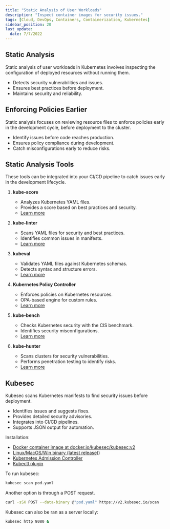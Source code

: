 ```yaml
---
title: "Static Analysis of User Workloads"
description: "Inspect container images for security issues."
tags: [Cloud, DevOps, Containers, Containerization, Kubernetes]
sidebar_position: 20
last_update:
  date: 7/7/2022
---
```




## Static Analysis

Static analysis of user workloads in Kubernetes involves inspecting the configuration of deployed resources without running them.

- Detects security vulnerabilities and issues.
- Ensures best practices before deployment.
- Maintains security and reliability.


## Enforcing Policies Earlier

Static analysis focuses on reviewing resource files to enforce policies early in the development cycle, before deployment to the cluster.

- Identify issues before code reaches production.
- Ensures policy compliance during development.
- Catch misconfigurations early to reduce risks.


## Static Analysis Tools

These tools can be integrated into your CI/CD pipeline to catch issues early in the development lifecycle.

1. **kube-score**  
   - Analyzes Kubernetes YAML files.  
   - Provides a score based on best practices and security.  
   - [Learn more](https://github.com/zegl/kube-score)

2. **kube-linter**  
   - Scans YAML files for security and best practices.  
   - Identifies common issues in manifests.  
   - [Learn more](https://github.com/stackrox/kube-linter)

3. **kubeval**  
   - Validates YAML files against Kubernetes schemas.  
   - Detects syntax and structure errors.  
   - [Learn more](https://github.com/instrumenta/kubeval)

4. **Kubernetes Policy Controller**  
   - Enforces policies on Kubernetes resources.  
   - OPA-based engine for custom rules.  
   - [Learn more](https://github.com/open-policy-agent/gatekeeper)

5. **kube-bench**  
   - Checks Kubernetes security with the CIS benchmark.  
   - Identifies security misconfigurations.  
   - [Learn more](https://github.com/aquasecurity/kube-bench)

6. **kube-hunter**  
   - Scans clusters for security vulnerabilities.  
   - Performs penetration testing to identify risks.  
   - [Learn more](https://github.com/aquasecurity/kube-hunter)


## Kubesec 

Kubesec scans Kubernetes manifests to find security issues before deployment.

- Identifies issues and suggests fixes.  
- Provides detailed security advisories.  
- Integrates into CI/CD pipelines.  
- Supports JSON output for automation.

Installation:

- [Docker container image at docker.io/kubesec/kubesec:v2](https://hub.docker.com/r/kubesec/kubesec/tags)
- [Linux/MacOS/Win binary (latest release)](https://github.com/controlplaneio/kubesec/releases))
- [Kubernetes Admission Controller](https://github.com/stefanprodan/kubesec-webhook)
- [Kubectl plugin](https://github.com/stefanprodan/kubectl-kubesec)

To run kubesec:

```bash
kubesec scan pod.yaml 
```

Another option is through a POST request.

```bash
curl -sSX POST --data-binary @"pod.yaml" https://v2.kubesec.io/scan
```

Kubesec can also be ran as a server locally:

```bash
kubesec http 8080 & 
```

 

 

